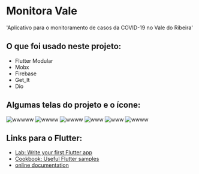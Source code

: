 # Monitora Vale 

&#x27;Aplicativo para o monitoramento de casos da COVID-19 no Vale do Ribeira&#x27;

## O que foi usado neste projeto:

- Flutter Modular
- Mobx
- Firebase
- Get_It
- Dio

## Algumas telas do projeto e o ícone:
![wwwww](https://ibb.co/9Hdk0Pv)
![wwww](https://ibb.co/JjWr3zP)
![wwww](https://ibb.co/n7wYZg5)
![www](https://ibb.co/xYg8dPS)
![www](https://ibb.co/KyDQHd6)
![wwww](https://ibb.co/G3P8tMb)


## Links para o Flutter:
- [Lab: Write your first Flutter app](https://flutter.dev/docs/get-started/codelab)
- [Cookbook: Useful Flutter samples](https://flutter.dev/docs/cookbook)
- [online documentation](https://flutter.dev/docs)
